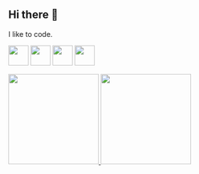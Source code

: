 ## Hi there 👋

I like to code.

<img src="https://cdn.jsdelivr.net/gh/devicons/devicon@latest/icons/git/git-original.svg" width="40" height="40"/> <img src="https://cdn.jsdelivr.net/gh/devicons/devicon@latest/icons/linux/linux-original.svg" width="40" height="40"/> <img src="https://cdn.jsdelivr.net/gh/devicons/devicon@latest/icons/go/go-original.svg" width="40" height="40"/> <img src="https://cdn.jsdelivr.net/gh/devicons/devicon@latest/icons/python/python-original.svg" width="40" height="40"/>
          
          
          

<div>
<a href="https://github.com/antonioiagolg">
<img loading="lazy" height="180em" src="https://github-readme-stats.vercel.app/api/top-langs/?username=antonioiagolg&layout=compact&langs_count=7&theme=dracula"/>
<img loading="lazy" height="180em" src="https://github-readme-stats.vercel.app/api?username=antonioiagolg&show_icons=true&theme=dracula&include_all_commits=true&count_private=true"/>
</div>


<!--
**antonioiagolg/antonioiagolg** is a ✨ _special_ ✨ repository because its `README.md` (this file) appears on your GitHub profile.

Here are some ideas to get you started:

- 🔭 I’m currently working on ...
- 🌱 I’m currently learning ...
- 👯 I’m looking to collaborate on ...
- 🤔 I’m looking for help with ...
- 💬 Ask me about ...
- 📫 How to reach me: ...
- 😄 Pronouns: ...
- ⚡ Fun fact: ...
-->

